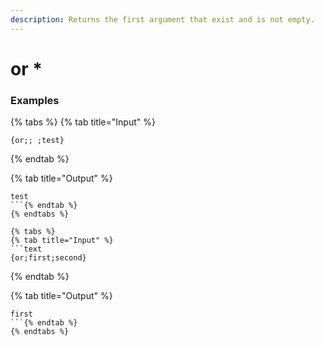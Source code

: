 ```yaml
---
description: Returns the first argument that exist and is not empty.
---
```


# or *

### Examples

{% tabs %}
{% tab title="Input" %}
```text
{or;; ;test}
```
{% endtab %}

{% tab title="Output" %}
```text
test
```{% endtab %}
{% endtabs %}

{% tabs %}
{% tab title="Input" %}
```text
{or;first;second}
```
{% endtab %}

{% tab title="Output" %}
```text
first
```{% endtab %}
{% endtabs %}